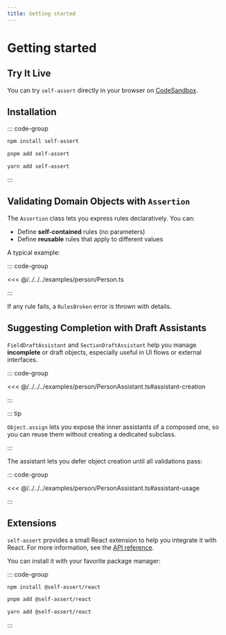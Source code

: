 ```yaml
---
title: Getting started
---
```


# Getting started

## Try It Live

You can try `self-assert` directly in your browser on [CodeSandbox](https://codesandbox.io/p/sandbox/github/self-assert/self-assert-react-demo).

## Installation

::: code-group

```sh [npm]
npm install self-assert
```

```sh [pnpm]
pnpm add self-assert
```

```sh [yarn]
yarn add self-assert
```

:::

## Validating Domain Objects with `Assertion`

The `Assertion` class lets you express rules declaratively. You can:

- Define **self-contained** rules (no parameters)
- Define **reusable** rules that apply to different values

A typical example:

::: code-group

<<< @/../../../examples/person/Person.ts

:::

If any rule fails, a `RulesBroken` error is thrown with details.

## Suggesting Completion with Draft Assistants

`FieldDraftAssistant` and `SectionDraftAssistant` help you manage
**incomplete** or draft objects, especially useful in UI flows or external interfaces.

::: code-group

<<< @/../../../examples/person/PersonAssistant.ts#assistant-creation

:::

::: tip

`Object.assign` lets you expose the inner assistants of a composed one,
so you can reuse them without creating a dedicated subclass.

:::

The assistant lets you defer object creation until all validations pass:

::: code-group

<<< @/../../../examples/person/PersonAssistant.ts#assistant-usage

:::

## Extensions

`self-assert` provides a small React extension to help you integrate it with React.
For more information, see the [API reference](/api/react/).

You can install it with your favorite package manager:

::: code-group

```sh [npm]
npm install @self-assert/react
```

```sh [pnpm]
pnpm add @self-assert/react
```

```sh [yarn]
yarn add @self-assert/react
```

:::
